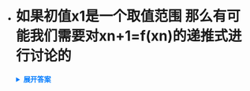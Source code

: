 - # 如果初值x1是一个取值范围 那么有可能我们需要对xn+1=f(xn)的递推式进行讨论的
    <details>
      <summary style="font-weight: bold; color: #007bff;">展开答案</summary>
      <ul>    <li style="color: blue;">如果遇见 a1 = 多少 那么其实可能是没有讨论的余地的 所以我们需要观察一下不等的内容 有可能是简单为了告诉你上下界 有可能就是为了讨论而出现的</li>
      <li style="color: blue;">如果 初值不等 那么我们可以可考虑探讨一下 f的最值 也就确定了 上下界</li>
      </ul>
    </details>